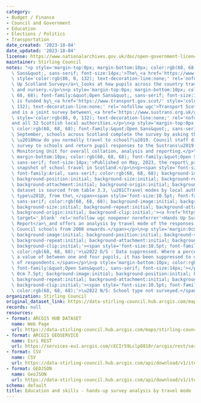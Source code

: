 ```yaml
---
category:
- Budget / Finance
- Council and Government
- Education
- Elections / Politics
- Transportation
date_created: '2023-10-04'
date_updated: '2023-10-04'
license: https://www.nationalarchives.gov.uk/doc/open-government-licence/version/3/
maintainer: Stirling Council
notes: "<p style='margin-top:0px; margin-bottom:10px; color:rgb(68, 68, 68); font-family:&quot;Open\
  \ Sans&quot;, sans-serif; font-size:14px;'>The\_<a href='https://www.sustrans.org.uk/our-blog/projects/uk-wide/scotland/hands-up-scotland-survey/'\
  \ style='color:rgb(86, 0, 132); text-decoration-line:none;' rel='nofollow ugc'>Hands\
  \ Up Scotland Survey</a>\_looks at how pupils across the country travel to school\
  \ and nursery.</p>\n<p style='margin-top:0px; margin-bottom:10px; color:rgb(68,\
  \ 68, 68); font-family:&quot;Open Sans&quot;, sans-serif; font-size:14px;'>The project\
  \ is funded by\_<a href='https://www.transport.gov.scot/' style='color:rgb(86, 0,\
  \ 132); text-decoration-line:none;' rel='nofollow ugc'>Transport Scotland</a>\_\
  and is a joint survey between\_<a href='https://www.sustrans.org.uk/about-us/our-work-in-scotland/'\
  \ style='color:rgb(86, 0, 132); text-decoration-line:none;' rel='nofollow ugc'>Sustrans</a>\_\
  and all 32 Scottish local authorities.</p>\n<p style='margin-top:0px; margin-bottom:10px;\
  \ color:rgb(68, 68, 68); font-family:&quot;Open Sans&quot;, sans-serif; font-size:14px;'>Each\
  \ September, schools across Scotland complete the survey by asking their pupils\
  \ \u2018How do you normally travel to school?\u2019. Council staff distribute the\
  \ survey to schools and return pupil responses to the Sustrans\u2019 Research and\
  \ Monitoring Unit for overall collation, analysis and reporting.</p>\n<p style='margin-top:0px;\
  \ margin-bottom:10px; color:rgb(68, 68, 68); font-family:&quot;Open Sans&quot;,\
  \ sans-serif; font-size:14px;'>Published on May, 2023, the report\_provides a valuable\
  \ snapshot of school travel in Scotland.</p>\n<p><span style='font-size:10.5pt;\
  \ font-family:Arial, sans-serif; color:rgb(68, 68, 68); background-image:initial;\
  \ background-position:initial; background-size:initial; background-repeat:initial;\
  \ background-attachment:initial; background-origin:initial; background-clip:initial;'>This\
  \ dataset is sourced from table 3.3, \u201CTravel modes by local authority and school\
  \ type\u201D, from the\_</span><span style='font-size:10.5pt; font-family:Arial,\
  \ sans-serif; color:rgb(68, 68, 68); background-image:initial; background-position:initial;\
  \ background-size:initial; background-repeat:initial; background-attachment:initial;\
  \ background-origin:initial; background-clip:initial;'><a href='https://www.sustrans.org.uk/our-blog/projects/uk-wide/scotland/hands-up-scotland-survey/'\
  \ target='_blank' rel='nofollow ugc noopener noreferrer'>Hands Up Survey Annual\
  \ Report</a>\_and offers an analysis by travel mode of the responses from Stirling\
  \ Council schools from 2008 onwards.</span></p>\n<p style='margin:0cm 0cm 7.5pt;\
  \ background-image:initial; background-position:initial; background-size:initial;\
  \ background-repeat:initial; background-attachment:initial; background-origin:initial;\
  \ background-clip:initial;'><span style='font-size:10.5pt; font-family:Arial, sans-serif;\
  \ color:rgb(68, 68, 68);'>\u2022 D/S : Data suppressed. Where a percentage represents\
  \ a value of between one and four pupils, it has been suppressed to maintain anonymity\
  \ of respondents.</span></p>\n<p style='margin-bottom:10px; color:rgb(68, 68, 68);\
  \ font-family:&quot;Open Sans&quot;, sans-serif; font-size:14px;'></p>\n<p style='margin:0cm\
  \ 0cm 7.5pt; background-image:initial; background-position:initial; background-size:initial;\
  \ background-repeat:initial; background-attachment:initial; background-origin:initial;\
  \ background-clip:initial;'><span style='font-size:10.5pt; font-family:Arial, sans-serif;\
  \ color:rgb(68, 68, 68);'>\u2022 N/S: School type not surveyed.</span></p>"
organization: Stirling Council
original_dataset_link: https://data-stirling-council.hub.arcgis.com/maps/stirling-council::education-and-skills-hands-up-survey-analysis-by-travel-mode-2022
records: null
resources:
- format: ARCGIS HUB DATASET
  name: Web Page
  url: https://data-stirling-council.hub.arcgis.com/maps/stirling-council::education-and-skills-hands-up-survey-analysis-by-travel-mode-2022
- format: ARCGIS GEOSERVICE
  name: Esri REST
  url: https://services-eu1.arcgis.com/cECIr59LclpO818r/arcgis/rest/services/education%20and%20skills%20-%20hands-up%20survey%20analysis%20by%20travel%20mode%20(2022)/FeatureServer/0
- format: CSV
  name: CSV
  url: https://data-stirling-council.hub.arcgis.com/api/download/v1/items/130a08cda122431882a8d67920d704fe/csv?layers=0
- format: GEOJSON
  name: GeoJSON
  url: https://data-stirling-council.hub.arcgis.com/api/download/v1/items/130a08cda122431882a8d67920d704fe/geojson?layers=0
schema: default
title: Education and skills - hands-up survey analysis by travel mode (2022)
---
```

